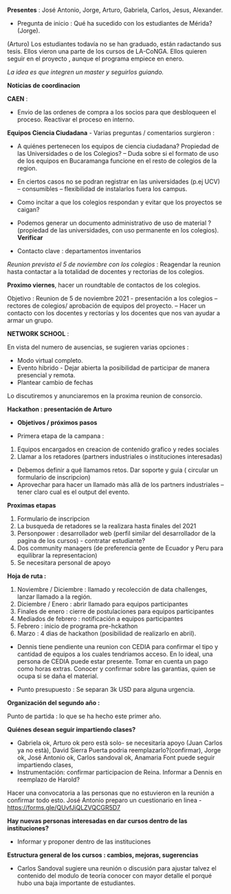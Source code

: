 
**Presentes** : José Antonio, Jorge, Arturo, Gabriela, Carlos, Jesus, Alexander.

* Pregunta de inicio : Qué ha sucedido con los estudiantes de Mérida? (Jorge).

(Arturo) Los estudiantes todavía no se han graduado, están radactando sus tesis. Ellos vieron una parte de los cursos de LA-CoNGA.
Ellos quieren seguir en el proyecto , aunque el programa empiece en enero.

*La idea es que integren un master y seguirlos guiando.*

**Noticias de coordinacion**

**CAEN** : 

- Envio de las ordenes de compra a los socios para que desbloqueen el proceso. Reactivar el proceso en interno.

**Equipos Ciencia Ciudadana** - Varias preguntas / comentarios surgieron :

- A quiénes pertenecen los equipos de ciencia ciudadana? Propiedad de las Universidades o de los Colegios? – Duda sobre si el formato de uso de los equipos en Bucaramanga funcione en el resto de colegios de la region.

- En ciertos casos no se podran registrar en las universidades (p.ej UCV) – consumibles – flexibilidad de instalarlos fuera los campus.

- Como incitar a que los colegios respondan y evitar que los proyectos se caigan?

- Podemos generar un documento administrativo de uso de material ? (propiedad de las universidades, con uso permanente en los colegios). **Verificar** 

- Contacto clave : departamentos inventarios

*Reunion prevista el 5 de noviembre con los colegios* : Reagendar la reunion hasta contactar a la totalidad de docentes y rectorias de los colegios.

**Proximo viernes**, hacer un roundtable de contactos de los colegios.

Objetivo : 
Reunion de 5 de noviembre 2021 -  presentación a los colegios – rectores de colegios/ aprobación de equipos del proyecto.  – Hacer un contacto con los docentes y rectorías y los docentes que nos van ayudar a armar un grupo.


**NETWORK SCHOOL** :

En vista del numero de ausencias, se sugieren varias opciones :

- Modo virtual completo.
- Evento hibrido - Dejar abierta la posibilidad de participar de manera presencial y remota.
- Plantear cambio de fechas

Lo discutiremos y anunciaremos en la proxima reunion de consorcio.

**Hackathon : presentación de Arturo**

- **Objetivos / próximos pasos** 

- Primera etapa de la campana : 

1. Equipos encargados en creacion de contenido grafico y redes sociales
2. Llamar a los retadores (partners industriales o instituciones interesadas)

- Debemos definir a qué llamamos retos. Dar soporte y guia ( circular un formulario de inscripcion) 
- Aprovechar para hacer un llamado màs allà de los partners industriales – tener claro cual es el output del evento.

**Proximas etapas**

1. Formulario de inscripcion
2. La busqueda de retadores se la realizara hasta finales del 2021
3. Personpower : desarrollador web (perfil similar del desarrollador de la pagina de los cursos) - contratar estudiante?
4. Dos community managers (de preferencia gente de Ecuador y Peru para equilibrar la representacion)
5. Se necesitara personal de apoyo

**Hoja de ruta :**

1. Noviembre / Diciembre : llamado y recolección de data challenges, lanzar llamado a la región.
2. Diciembre / Enero : abrir llamado para equipos participantes
3. Finales de enero : cierre de postulaciones para equipos participantes
4. Mediados de febrero : notificación a equipos participantes 
5. Febrero : inicio de programa pre-hckathon
6. Marzo : 4 dias de hackathon (posibilidad de realizarlo en abril).


* Dennis tiene pendiente una reunion con CEDIA para confirmar el tipo y cantidad de equipos a los cuales tendriamos acceso.
En lo ideal, una persona de CEDIA puede estar presente. Tomar en cuenta un pago como horas extras. Conocer y confirmar sobre las garantias, quien se ocupa si se daña el material.

* Punto presupuesto : Se separan 3k USD para alguna urgencia.

**Organización del segundo año :**

Punto de partida : lo que se ha hecho este primer año.

**Quiénes desean seguir impartiendo clases?**

- Gabriela ok, Arturo ok pero està solo- se necesitaría apoyo (Juan Carlos ya no està), David Sierra Puerta podria reemplazarlo?(confirmar), Jorge ok, José Antonio ok, Carlos sandoval ok,
Anamaria Font puede seguir impartiendo clases, 
- Instrumentación: confirmar participacion de Reina. Informar a Dennis en reemplazo de Harold?

Hacer una convocatoria a las personas que no estuvieron en la reunión a confirmar todo esto.
José Antonio preparo un cuestionario en linea -  https://forms.gle/QUvfJiQLZVQCGR5D7

**Hay nuevas personas interesadas en dar cursos dentro de las instituciones?**

- Informar y proponer dentro de las instituciones

**Estructura general de los cursos : cambios, mejoras, sugerencias**

- Carlos Sandoval sugiere una reunión o discusión para ajustar talvez el contenido del modulo de teoría
conocer con mayor detalle el porqué hubo una baja importante de estudiantes. 

